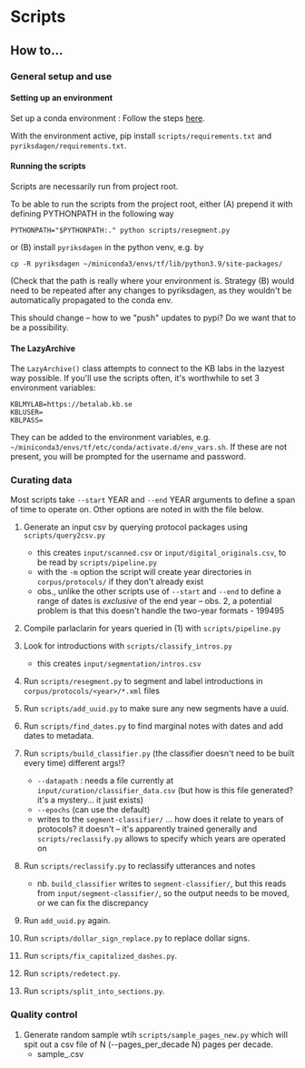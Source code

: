 # Scripts



## How to...

### General setup and use

#### Setting up an environment

Set up a conda environment : Follow the steps [here](https://www.tensorflow.org/install/pip).

With the environment active, pip install `scripts/requirements.txt` and `pyriksdagen/requirements.txt`.

#### Running the scripts

Scripts are necessarily run from project root.

To be able to run the scripts from the project root, either (A) prepend it with defining PYTHONPATH in the following way

```PYTHONPATH="$PYTHONPATH:." python scripts/resegment.py```

or (B) install `pyriksdagen` in the python venv, e.g. by

```cp -R pyriksdagen ~/miniconda3/envs/tf/lib/python3.9/site-packages/```

(Check that the path is really where your environment is. Strategy (B) would need to be repeated after any changes to pyriksdagen, as they wouldn't be automatically propagated to the conda env. 

This should change – how to we "push" updates to pypi? Do we want that to be a possibility.


#### The LazyArchive

The `LazyArchive()` class attempts to connect to the KB labs in the lazyest way possible. If you'll use the scripts often, it's worthwhile to set 3 environment variables:

	KBLMYLAB=https://betalab.kb.se
	KBLUSER=
	KBLPASS=

They can be added to the environment variables, e.g. `~/miniconda3/envs/tf/etc/conda/activate.d/env_vars.sh`. If these are not present, you will be prompted for the username and password.



### Curating data


Most scripts take `--start` YEAR and `--end` YEAR arguments to define a span of time to operate on. Other options are noted in with the file below.

1. Generate an input csv by querying protocol packages using `scripts/query2csv.py`
	- this creates `input/scanned.csv` or `input/digital_originals.csv`, to be read by `scripts/pipeline.py`
	- with the `-m` option the script will create year directories in `corpus/protocols/` if they don't already exist
    - obs., unlike the other scripts use of `--start` and `--end` to define a range of dates is *exclusive* of the end year
    – obs. 2, a potential problem is that this doesn't handle the two-year formats - 199495

2. Compile parlaclarin for years queried in (1) with `scripts/pipeline.py`
3. Look for introductions with `scripts/classify_intros.py`
	- this creates `input/segmentation/intros.csv`

4. Run `scripts/resegment.py` to segment and label introductions in `corpus/protocols/<year>/*.xml` files
5. Run `scripts/add_uuid.py` to make sure any new segments have a uuid.
6. Run `scripts/find_dates.py` to find marginal notes with dates and add dates to metadata.
7. Run `scripts/build_classifier.py` (the classifier doesn't need to be built every time)
	different args!?
	- `--datapath` : needs a file currently at `input/curation/classifier_data.csv` (but how is this file generated? it's a mystery... it just exists)
	- `--epochs` (can use the default)
	- writes to the `segment-classifier/` ... how does it relate to years of protocols? it doesn't – it's apparently trained generally and `scripts/reclassify.py` allows to specify which years are operated on

8. Run `scripts/reclassify.py` to reclassify utterances and notes
    - nb. `build_classifier` writes to `segment-classifier/`, but this reads from `input/segment-classifier/`, so the output needs to be moved, or we can fix the discrepancy

9. Run `add_uuid.py` again.
10. Run `scripts/dollar_sign_replace.py` to replace dollar signs.
11. Run `scripts/fix_capitalized_dashes.py`.
12. Run `scripts/redetect.py`.
13. Run `scripts/split_into_sections.py`.


### Quality control

1. Generate random sample wtih `scripts/sample_pages_new.py` which will spit out a csv file of N (--pages_per_decade N) pages per decade.
    - sample_<decade>.csv


